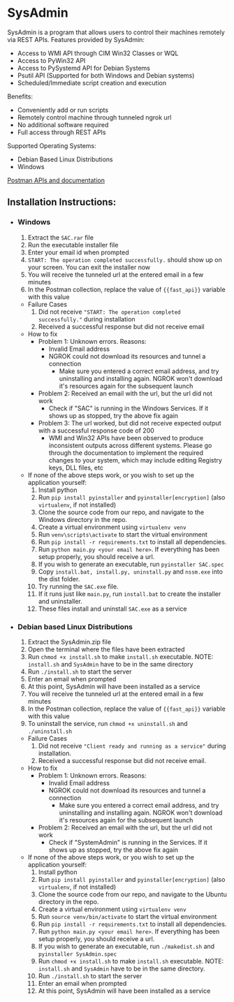 # SysAdmin
SysAdmin is a program that allows users to control their machines remotely via REST APIs.
Features provided by SysAdmin:
- Access to WMI API through CIM Win32 Classes or WQL
- Access to PyWin32 API
- Access to PySystemd API for Debian Systems
- Psutil API (Supported for both Windows and Debian systems)
- Scheduled/Immediate script creation and execution

Benefits:

- Conveniently add or run scripts
- Remotely control machine through tunneled ngrok url
- No additional software required
- Full access through REST APIs

Supported Operating Systems:

- Debian Based Linux Distributions
- Windows

[Postman APIs and documentation](https://www.postman.com/eldians/workspace/eldians/collection/9835426-049d2c20-123d-4ba0-abfc-2a539ada176e)

## Installation Instructions:
- ### Windows
    1. Extract the `SAC.rar` file
    2. Run the executable installer file
    3. Enter your email id when prompted
    4. `START: The operation completed successfully.` should show up on your screen. You can exit the installer now
    5. You will receive the tunneled url at the entered email in a few minutes
    6. In the Postman collection, replace the value of `{{fast_api}}` variable with this value
    - Failure Cases
        1. Did not receive `"START: The operation completed successfully."` during installation
        2. Received a successful response but did not receive email
    - How to fix
        - Problem 1: Unknown errors. Reasons:
            - Invalid Email address
            - NGROK could not download its resources and tunnel a connection
                - Make sure you entered a correct email address, and try uninstalling and installing again. NGROK won't download it's resources again for the subsequent launch
        - Problem 2: Received an email with the url, but the url did not work
            - Check if "SAC" is running in the Windows Services. If it shows up as stopped, try the above fix again
        - Problem 3: The url worked, but did not receive expected output with a successful response code of 200
            - WMI and Win32 APIs have been observed to produce inconsistent outputs across different systems. Please go through the documentation to implement the required changes to your system, which may include editing Registry keys, DLL files, etc
    - If none of the above steps work, or you wish to set up the application yourself:
        1. Install python
        2. Run `pip install pyinstaller` and `pyinstaller[encryption]` (also `virtualenv`, if not installed)
        3. Clone the source code from our repo, and navigate to the Windows directory in the repo.
        4. Create a virtual environment using `virtualenv venv`
        5. Run `venv\scripts\activate` to start the virtual environment
        6. Run `pip install -r requirements.txt` to install all dependencies.
        7. Run `python main.py <your email here>`. If everything has been setup properly, you should receive a url.
        8. If you wish to generate an executable, run `pyinstaller SAC.spec`
        9. Copy `install.bat, install.py, uninstall.py` and `nssm.exe` into the dist folder.
        10. Try running the `SAC.exe` file.
        11. If it runs just like `main.py`, run `install.bat` to create the installer and uninstaller.
        12. These files install and uninstall `SAC.exe` as a service
- ### Debian based Linux Distributions
    1. Extract the SysAdmin.zip file
    2. Open the terminal where the files have been extracted
    3. Run `chmod +x install.sh` to make `install.sh` executable. NOTE: `install.sh` and `SysAdmin` have to be in the same directory
    4. Run `./install.sh` to start the server
    5. Enter an email when prompted
    6. At this point, SysAdmin will have been installed as a service
    7. You will receive the tunneled url at the entered email in a few minutes
    8. In the Postman collection, replace the value of `{{fast_api}}` variable with this value
    9. To uninstall the service, run `chmod +x uninstall.sh` and `./uninstall.sh`
    - Failure Cases
        1. Did not receive `"Client ready and running as a service"` during installation.
        2. Received a successful response but did not receive email.
    - How to fix
        - Problem 1: Unknown errors. Reasons:
            - Invalid Email address
            - NGROK could not download its resources and tunnel a connection
                - Make sure you entered a correct email address, and try uninstalling and installing again. NGROK won't download it's resources again for the subsequent launch
        - Problem 2: Received an email with the url, but the url did not work
            - Check if "SystemAdmin" is running in the Services. If it shows up as stopped, try the above fix again
    - If none of the above steps work, or you wish to set up the application yourself:
        1. Install python
        2. Run `pip install pyinstaller` and `pyinstaller[encryption]` (also `virtualenv`, if not installed)
        3. Clone the source code from our repo, and navigate to the Ubuntu directory in the repo.
        4. Create a virtual environment using `virtualenv venv`
        5. Run `source venv/bin/activate` to start the virtual environment
        6. Run `pip install -r requirements.txt` to install all dependencies.
        7. Run `python main.py <your email here>`. If everything has been setup properly, you should receive a url.
        8. If you wish to generate an executable, run `./makedist.sh` and `pyinstaller SysAdmin.spec`
        9. Run `chmod +x install.sh` to make `install.sh` executable. NOTE: `install.sh` and `SysAdmin` have to be in the same directory.
        10. Run `./install.sh` to start the server
        11. Enter an email when prompted
        12. At this point, SysAdmin will have been installed as a service
    